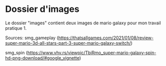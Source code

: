 # Dossier d'images
Le dossier "images" contient deux images de mario galaxy pour mon travail pratique 1.

Sources: 
smg_gameplay (https://thatsallgames.com/2021/01/08/review-super-mario-3d-all-stars-part-3-super-mario-galaxy-switch/)

smg_spin (https://www.vhv.rs/viewpic/TbiRmo_super-mario-galaxy-spin-hd-png-download/#google_vignette) 
